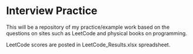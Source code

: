 # Interview Practice
This will be a repository of my practice/example work based on the questions on sites such as LeetCode and physical books on programming.

LeetCode scores are posted in LeetCode_Results.xlsx spreadsheet.